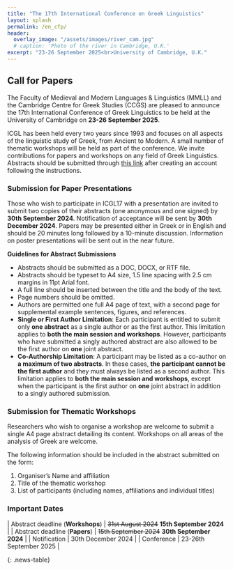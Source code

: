 ```yaml
---
title: "The 17th International Conference on Greek Linguistics"
layout: splash
permalink: /en_cfp/
header:
  overlay_image: "/assets/images/river_cam.jpg"
  # caption: 'Photo of the river in Cambridge, U.K.'
excerpt: "23-26 September 2025<br>University of Cambridge, U.K."
---
```


## Call for Papers

The Faculty of Medieval and Modern Languages & Linguistics (MMLL) and the Cambridge Centre for Greek Studies (CCGS) are pleased to announce the 17th International Conference of Greek Linguistics to be held at the University of Cambridge on **23-26 September 2025**. 

ICGL has been held every two years since 1993 and focuses on all aspects of the linguistic study of Greek, from Ancient to Modern. A small number of thematic workshops will be held as part of the conference. We invite contributions for papers and workshops on any field of Greek Linguistics. Abstracts should be submitted through [this link](https://app.oxfordabstracts.com/stages/47829/submitter) after creating an account following the instructions.

### Submission for Paper Presentations

Those who wish to participate in ICGL17 with a presentation are invited to submit two copies of their abstracts (one anonymous and one signed) by **30th September 2024**. Notification of acceptance will be sent by **30th December 2024**. Papers may be presented either in Greek or in English and should be 20 minutes long followed by a 10-minute discussion. Information on poster presentations will be sent out in the near future. 

**Guidelines for Abstract Submissions**
- Abstracts should be submitted as a DOC, DOCX, or RTF  file.
- Abstracts should be typeset to A4 size, 1.5 line spacing with 2.5 cm margins in 11pt Arial font.
- A full line should be inserted between the title and the body of the text.
- Page numbers should be omitted.
- Authors are permitted one full A4 page of text, with a second page for supplemental example sentences, figures, and references.
- **Single or First Author Limitation**: Each participant is entitled to submit only **one abstract** as a single author or as the first author. This limitation applies to **both the main session and workshops**. However, participants who have submitted a singly authored abstract are also allowed to be the first author on **one** joint abstract.
- **Co-Authorship Limitation**: A participant may be listed as a co-author on **a maximum of two abstracts**. In these cases, **the participant cannot be the first author** and they must always be listed as a second author. This limitation applies to **both the main session and workshops**, except when the participant is the first author on **one** joint abstract in addition to a singly authored submission.

### Submission for Thematic Workshops  

Researchers who wish to organise a workshop are welcome to submit a single A4 page abstract detailing its content. Workshops on all areas of the analysis of Greek are welcome. 

The following information should be included in the abstract submitted on the form:  
1.	Organiser’s Name and affiliation
2.	Title of the thematic workshop  
3.	List of participants (including names, affiliations and individual titles)  

### Important Dates

<style>
.news-table { font-size: .9em; table-layout: fixed;}
.news-table tr td:nth-child(1) { font-weight: bold; width: 10em;}
</style>
| Abstract deadline (**Workshops**) | ~~31st August 2024~~ **15th September 2024** |
| Abstract deadline (**Papers**) | ~~15th September 2024~~ **30th September 2024** |
| Notification | 30th December 2024 |
| Conference | 23-26th September 2025 |

{: .news-table}
